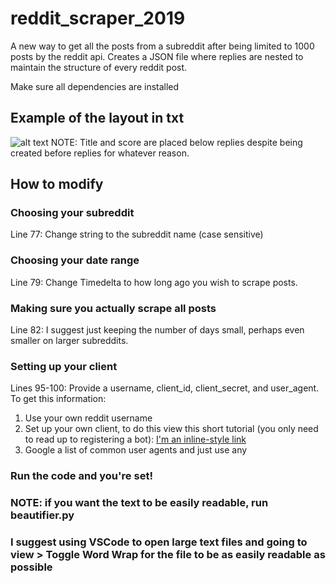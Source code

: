 # reddit_scraper_2019
A new way to get all the posts from a subreddit after being limited to 1000 posts by the reddit api. Creates a JSON file where replies are nested to maintain the structure of every reddit post.

Make sure all dependencies are installed

## Example of the layout in txt
![alt text](https://raw.githubusercontent.com/aherrmannca/reddit_scraper_2019/branch/example_snippet.png)
NOTE: Title and score are placed below replies despite being created before replies for whatever reason.

## How to modify

### Choosing your subreddit
Line 77: Change string to the subreddit name (case sensitive)

### Choosing your date range
Line 79: Change Timedelta to how long ago you wish to scrape posts.

### Making sure you actually scrape all posts
Line 82: I suggest just keeping the number of days small, perhaps even smaller on larger subreddits.

### Setting up your client
Lines 95-100: Provide a username, client_id, client_secret, and user_agent.
To get this information:
1. Use your own reddit username
2. Set up your own client, to do this view this short tutorial (you only need to read up to registering a bot):
  [I'm an inline-style link](https://progur.com/2016/09/how-to-create-reddit-bot-using-praw4.html)
3. Google a list of common user agents and just use any

### Run the code and you're set!

### NOTE: if you want the text to be easily readable, run beautifier.py
### I suggest using VSCode to open large text files and going to view > Toggle Word Wrap for the file to be as easily readable as possible
  
